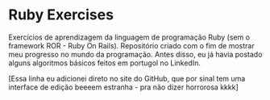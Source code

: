 # Ruby Exercises
 Exercícios de aprendizagem da linguagem de programação Ruby (sem o framework ROR - Ruby On Rails).
 Repositório criado com o fim de mostrar meu progresso no mundo da programação. Antes disso, eu já
 havia postado alguns algoritmos básicos feitos em portugol no LinkedIn.
 
 [Essa linha eu adicionei direto no site do GitHub, que por sinal tem uma interface de edição beeeem
 estranha - pra não dizer horrorosa kkkk]
